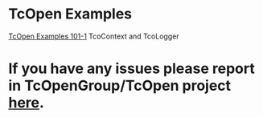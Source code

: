 # TcOpen Examples

[TcOpen Examples 101-1](TcOpen101-1/) TcoContext and TcoLogger

# If you have any issues please report in TcOpenGroup/TcOpen project [here](https://github.com/TcOpenGroup/TcOpen/issues).
